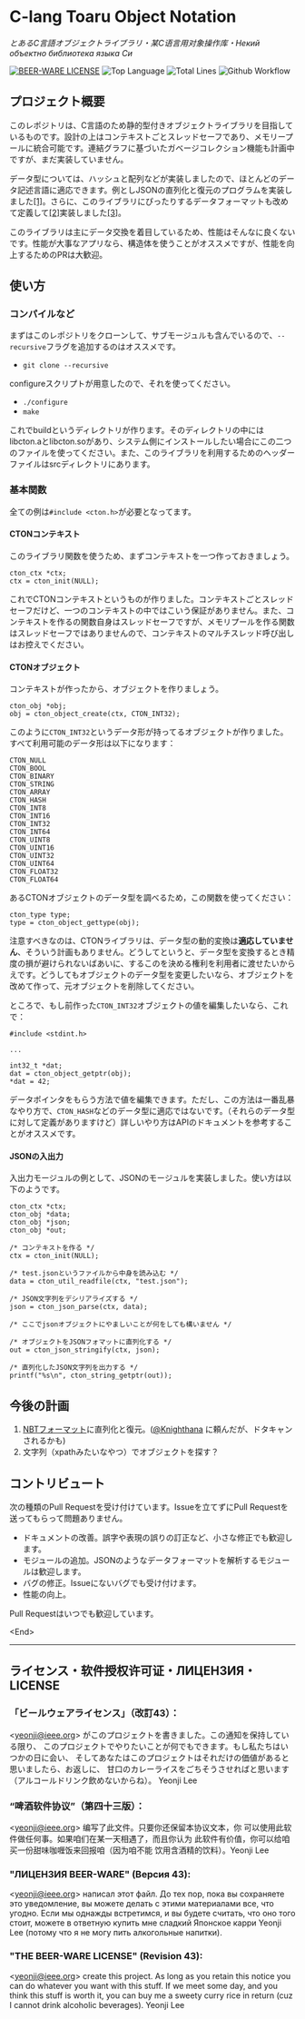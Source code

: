# C-lang Toaru Object Notation
_とあるC言語オブジェクトライブラリ・某C语言用对象操作库・Некий объектно библиотека языка Си_

[![BEER-WARE LICENSE](https://img.shields.io/badge/license-BEER--WARE%F0%9F%8D%9B-blue.svg)](https://github.com/short-circuits/cton/blob/current/LICENSE)
![Top Language](https://img.shields.io/github/languages/top/short-circuits/cton?color=00cc00)
![Total Lines](https://img.shields.io/tokei/lines/github/short-circuits/cton?color=00cc00)
![Github Workflow](https://img.shields.io/github/workflow/status/short-circuits/cton/C%20compile%20test/current)



## プロジェクト概要

このレポジトリは、C言語のため静的型付きオブジェクトライブラリを目指しているものです。設計の上はコンテキストごとスレッドセーフであり、メモリープールに統合可能です。連結グラフに基づいたガベージコレクション機能も計画中ですが、まだ実装していません。

データ型については、ハッシュと配列などが実装しましたので、ほとんどのデータ記述言語に適応できます。例としJSONの直列化と復元のプログラムを実装しました[[1]](https://github.com/yeonzi/cton/blob/current/src/cton_json.c)。さらに、このライブラリにぴったりするデータフォーマットも改めて定義して[[2]](https://github.com/yeonzi/cton/blob/current/docs/ton_specification.md)実装しました[[3]](https://github.com/yeonzi/cton/blob/current/src/cton_tbon.c)。

このライブラリは主にデータ交換を着目しているため、性能はそんなに良くないです。性能が大事なアプリなら、構造体を使うことがオススメですが、性能を向上するためのPRは大歓迎。


## 使い方

### コンパイルなど

まずはこのレポジトリをクローンして、サブモージュルも含んでいるので、`--recursive`フラグを追加するのはオススメです。

* `git clone --recursive`

configureスクリプトが用意したので、それを使ってください。

* `./configure`
* `make`

これでbuildというディレクトリが作ります。そのディレクトリの中にはlibcton.aとlibcton.soがあり、システム側にインストールしたい場合にこの二つのファイルを使ってください。また、このライブラリを利用するためのヘッダーファイルはsrcディレクトリにあります。

### 基本関数

全ての例は`#include <cton.h>`が必要となってます。

#### CTONコンテキスト

このライブラリ関数を使うため、まずコンテキストを一つ作っておきましょう。

```
cton_ctx *ctx;
ctx = cton_init(NULL);
```

これでCTONコンテキストというものが作りました。コンテキストごとスレッドセーフだけど、一つのコンテキストの中ではこいう保証がありません。また、コンテキストを作るの関数自身はスレッドセーフですが、メモリプールを作る関数はスレッドセーフではありませんので、コンテキストのマルチスレッド呼び出しはお控えでください。

#### CTONオブジェクト

コンテキストが作ったから、オブジェクトを作りましょう。

```
cton_obj *obj;
obj = cton_object_create(ctx, CTON_INT32);
```

このように`CTON_INT32`というデータ形が持ってるオブジェクトが作りました。すべて利用可能のデータ形は以下になります：

```
CTON_NULL
CTON_BOOL
CTON_BINARY
CTON_STRING
CTON_ARRAY
CTON_HASH
CTON_INT8
CTON_INT16
CTON_INT32
CTON_INT64
CTON_UINT8
CTON_UINT16
CTON_UINT32
CTON_UINT64
CTON_FLOAT32
CTON_FLOAT64
```

あるCTONオブジェクトのデータ型を調べるため，この関数を使ってください：

```
cton_type type;
type = cton_object_gettype(obj);
```

注意すべきなのは、CTONライブラリは、データ型の動的変換は**適応していません**、そういう計画もありません。どうしてというと、データ型を変換するとき精度の損が避けられないばあいに、するこのを決める権利を利用者に渡せたいからえです。どうしてもオブジェクトのデータ型を変更したいなら、オブジェクトを改めて作って、元オブジェクトを削除してください。

ところで、もし前作った`CTON_INT32`オブジェクトの値を編集したいなら、これで：

```
#include <stdint.h>

...

int32_t *dat;
dat = cton_object_getptr(obj);
*dat = 42;
```

データポインタをもらう方法で値を編集できます。ただし、この方法は一番乱暴なやり方で、`CTON_HASH`などのデータ型に適応ではないです。（それらのデータ型に対して定義がありますけど）詳しいやり方はAPIのドキュメントを参考することがオススメです。

#### JSONの入出力

入出力モージュルの例として、JSONのモージュルを実装しました。使い方は以下のようです。

```
cton_ctx *ctx;
cton_obj *data;
cton_obj *json;
cton_obj *out;

/* コンテキストを作る */
ctx = cton_init(NULL);

/* test.jsonというファイルから中身を読み込む */
data = cton_util_readfile(ctx, "test.json");

/* JSON文字列をデシリアライズする */
json = cton_json_parse(ctx, data);

/* ここでjsonオブジェクトにやましいことが何をしても構いません */

/* オブジェクトをJSONフォマットに直列化する */
out = cton_json_stringify(ctx, json);

/* 直列化したJSON文字列を出力する */
printf("%s\n", cton_string_getptr(out));
```

## 今後の計画

1. [NBTフォーマット](https://minecraft-ja.gamepedia.com/NBT%E3%83%95%E3%82%A9%E3%83%BC%E3%83%9E%E3%83%83%E3%83%88)に直列化と復元。([@Knighthana](https://github.com/Knighthana) に頼んだが、ドタキャンされるかも)
4. 文字列（xpathみたいなやつ）でオブジェクトを探す？

## コントリビュート

次の種類のPull Requestを受け付けています。Issueを立てずにPull Requestを送ってもらって問題ありません。

* ドキュメントの改善。誤字や表現の誤りの訂正など、小さな修正でも歓迎します。
* モジュールの追加。JSONのようなデータフォーマットを解析するモジュールは歓迎します。
* バグの修正。Issueにないバグでも受け付けます。
* 性能の向上。

Pull Requestはいつでも歓迎しています。

\<End>
___


## ライセンス・软件授权许可证・ЛИЦЕНЗИЯ・LICENSE

### 「ビールウェアライセンス」（改訂43）：

\<yeonji@ieee.org> がこのプロジェクトを書きました。この通知を保持している限り、
このプロジェクトでやりたいことが何でもできます。もし私たちはいつかの日に会い、
そしてあなたはこのプロジェクトはそれだけの価値があると思いましたら、お返しに、
甘口のカレーライスをごちそうさせればと思います（アルコールドリンク飲めないからね）。
Yeonji Lee

### “啤酒软件协议”（第四十三版）：

\<yeonji@ieee.org> 编写了此文件。只要你还保留本协议文本，你
可以使用此软件做任何事。如果咱们在某一天相遇了，而且你认为
此软件有价值，你可以给咱买一份甜味咖喱饭来回报咱（因为咱不能
饮用含酒精的饮料）。Yeonji Lee

### "ЛИЦЕНЗИЯ BEER-WARE" (Версия 43):
\<yeonji@ieee.org> написал этот файл. До тех пор, пока вы сохраняете 
это уведомление, вы можете делать с этими материалами все, что угодно. 
Если мы однажды встретимся, и вы будете считать, что оно того стоит, 
можете в ответную купить мне сладкий Японское карри Yeonji Lee
(потому что я не могу пить алкогольные напитки).

### "THE BEER-WARE LICENSE" (Revision 43):

\<yeonji@ieee.org> create this project. As long as you retain this notice you
can do whatever you want with this stuff. If we meet some day, and you think
this stuff is worth it, you can buy me a sweety curry rice in return (cuz
I cannot drink alcoholic beverages). Yeonji Lee
